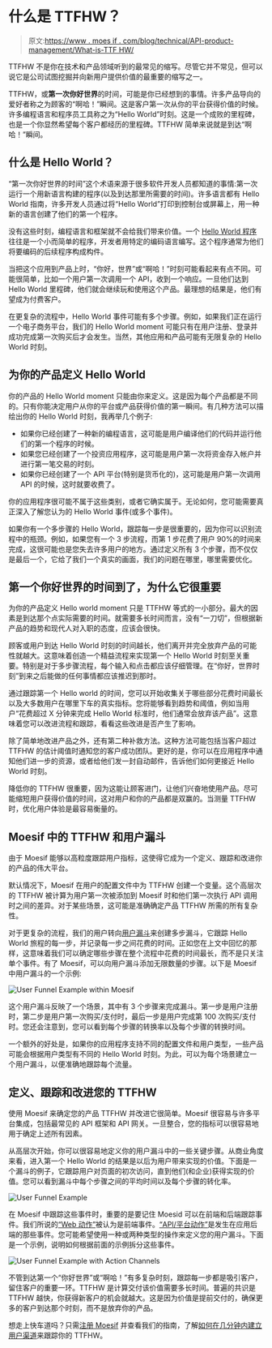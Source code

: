 # 什么是 TTFHW？

> 原文:[https://www . moes if . com/blog/technical/API-product-management/What-is-TTF HW/](https://www.moesif.com/blog/technical/api-product-management/What-is-TTFHW/)

TTFHW 不是你在技术和产品领域听到的最常见的缩写。尽管它并不常见，但可以说它是公司试图挖掘并向新用户提供价值的最重要的缩写之一。

TTFHW，或**第一次你好世界**的时间，可能是你已经想到的事情。许多产品导向的爱好者称之为顾客的“啊哈！”瞬间。这是客户第一次从你的平台获得价值的时候。许多编程语言和程序员工具称之为“Hello World”时刻。这是一个成败的里程碑，也是一个你显然希望每个客户都经历的里程碑。TTFHW 简单来说就是到达“啊哈！”瞬间。

## 什么是 Hello World？

“第一次你好世界的时间”这个术语来源于很多软件开发人员都知道的事情:第一次运行一个用新语言构建的程序(以及到达那里所需要的时间)。许多语言都有 Hello World 指南，许多开发人员通过将“Hello World”打印到控制台或屏幕上，用一种新的语言创建了他们的第一个程序。

没有这些时刻，编程语言和框架就不会给我们带来价值。一个 [Hello World 程序](https://www.helloworld.org/?utm_campaign=Int-site&utm_source=blog&utm_medium=body-cta&utm_term=ttfhw)往往是一个小而简单的程序，开发者用特定的编码语言编写。这个程序通常为他们将要编码的后续程序构成构件。

当把这个应用到产品上时，“你好，世界”或“啊哈！”时刻可能看起来有点不同。可能很简单，比如一个用户第一次调用一个 API，收到一个响应。一旦他们达到 Hello World 里程碑，他们就会继续玩和使用这个产品。最理想的结果是，他们有望成为付费客户。

在更复杂的流程中，Hello World 事件可能有多个步骤。例如，如果我们正在运行一个电子商务平台，我们的 Hello World moment 可能只有在用户注册、登录并成功完成第一次购买后才会发生。当然，其他应用和产品可能有无限复杂的 Hello World 时刻。

## 为你的产品定义 Hello World

你的产品的 Hello World moment 只能由你来定义。这是因为每个产品都是不同的。只有你能决定用户从你的平台或产品获得价值的第一瞬间。有几种方法可以描绘出你的 Hello World 时刻，我再举几个例子:

*   如果你已经创建了一种新的编程语言，这可能是用户编译他们的代码并运行他们的第一个程序的时候。
*   如果您已经创建了一个投资应用程序，这可能是用户第一次将资金存入帐户并进行第一笔交易的时刻。
*   如果你已经创建了一个 API 平台(特别是货币化的)，这可能是用户第一次调用 API 的时候，这时就要收费了。

你的应用程序很可能不属于这些类别，或者它确实属于。无论如何，您可能需要真正深入了解您认为的 Hello World 事件(或多个事件)。

如果你有一个多步骤的 Hello World，跟踪每一步是很重要的，因为你可以识别流程中的瓶颈。例如，如果您有一个 3 步流程，而第 1 步花费了用户 90%的时间来完成，这很可能也是您失去许多用户的地方。通过定义所有 3 个步骤，而不仅仅是最后一个，它给了我们一个真实的画面，我们的问题在哪里，哪里需要优化。

## 第一个你好世界的时间到了，为什么它很重要

为你的产品定义 Hello world moment 只是 TTFHW 等式的一小部分。最大的因素是到达那个点实际需要的时间。就需要多长时间而言，没有“一刀切”，但根据新产品的趋势和现代人对入职的态度，应该会很快。

顾客或用户到达 Hello World 时刻的时间越长，他们离开并完全放弃产品的可能性就越大。这意味着创造一个精益流程来实现第一个 Hello World 时刻至关重要。特别是对于多步骤流程，每个输入和点击都应该仔细管理。在“你好，世界时刻”到来之后能做的任何事情都应该推迟到那时。

通过跟踪第一个 Hello world 的时间，您可以开始收集关于哪些部分花费时间最长以及大多数用户在哪里下车的真实指标。您将能够看到趋势和阈值，例如当用户“花费超过 X 分钟来完成 Hello World 标准时，他们通常会放弃该产品”。这意味着您可以改进流程和跟踪，看看这些改进是否产生了影响。

除了简单地改进产品之外，还有第二种补救方法。这种方法可能包括当客户超过 TTFHW 的估计阈值时通知您的客户成功团队。更好的是，你可以在应用程序中通知他们进一步的资源，或者给他们发一封自动邮件，告诉他们如何更接近 Hello World 时刻。

降低你的 TTFHW 很重要，因为这能让顾客进门，让他们兴奋地使用产品。尽可能缩短用户获得价值的时间，这对用户和你的产品都是双赢的。当测量 TTFHW 时，优化用户体验是最容易衡量的。

## Moesif 中的 TTFHW 和用户漏斗

由于 Moesif 能够以高粒度跟踪用户指标，这使得它成为一个定义、跟踪和改进你的产品的伟大平台。

默认情况下，Moesif 在用户的配置文件中为 TTFHW 创建一个变量。这个高层次的 TTFHW 被计算为用户第一次被添加到 Moesif 时和他们第一次执行 API 调用时之间的差异。对于某些场景，这可能是准确确定产品 TTFHW 所需的所有复杂性。

对于更复杂的流程，我们的用户转向[用户漏斗](https://www.moesif.com/docs/user-analytics/conversion-funnel-analysis/?utm_campaign=Int-site&utm_source=blog&utm_medium=body-cta&utm_term=ttfhw)来创建多步漏斗，它跟踪 Hello World 旅程的每一步，并记录每一步之间花费的时间。正如您在上文中回忆的那样，这意味着我们可以确定哪些步骤在整个流程中花费的时间最长，而不是只关注单个事件。有了 Moesif，可以向用户漏斗添加无限数量的步骤。以下是 Moesif 中用户漏斗的一个示例:

![User Funnel Example within Moesif](../Images/772fd1f72fefceee0537fadf19adff40.png)

这个用户漏斗反映了一个场景，其中有 3 个步骤来完成漏斗。第一步是用户注册时，第二步是用户第一次购买/支付时，最后一步是用户完成第 100 次购买/支付时。您还会注意到，您可以看到每个步骤的转换率以及每个步骤的转换时间。

一个额外的好处是，如果你的应用程序支持不同的配置文件和用户类型，一些产品可能会根据用户类型有不同的 Hello World 时刻。为此，可以为每个场景建立一个用户漏斗，以便准确地跟踪每个流量。

## 定义、跟踪和改进您的 TTFHW

使用 Moesif 来确定您的产品 TTFHW 并改进它很简单。Moesif 很容易与许多平台集成，包括最常见的 API 框架和 API 网关。一旦整合，您的指标可以很容易地用于确定上述所有因素。

从高层次开始，你可以很容易地定义你的用户漏斗中的一些关键步骤。从商业角度来看，进入第一个 Hello World 的结果是以后为用户带来实现的价值。下面是一个漏斗的例子，它跟踪用户对页面的初次访问，直到他们(和企业)获得实现的价值。您可以看到漏斗中每个步骤之间的平均时间以及每个步骤的转化率。

![User Funnel Example](../Images/c2e338ae85ef069ce09a7e01144df81b.png)

在 Moesif 中跟踪这些事件时，重要的是要记住 Moesid 可以在前端和后端跟踪事件。我们所说的[“Web 动作”](https://www.moesif.com/docs/client-integration/?utm_campaign=Int-site&utm_source=blog&utm_medium=body-cta&utm_term=ttfhw)被认为是前端事件。[“API/平台动作”](https://www.moesif.com/docs/server-integration/?utm_campaign=Int-site&utm_source=blog&utm_medium=body-cta&utm_term=ttfhw)是发生在应用后端的那些事件。您可能希望使用一种或两种类型的操作来定义您的用户漏斗。下面是一个示例，说明如何根据前面的示例拆分这些事件。

![User Funnel Example with Action Channels](../Images/8fb9967a7e86b4c86cc63b4fad18c6d2.png)

不管到达第一个“你好世界”或“啊哈！”有多复杂时刻，跟踪每一步都是吸引客户，留住客户的重要一环。TTFHW 是计算交付该价值需要多长时间。普遍的共识是 TTFHW 越快，你获得新客户的机会就越大。这是因为价值是提前交付的，确保更多的客户到达那个时刻，而不是放弃你的产品。

想走上快车道吗？只需[注册 Moesif](https://www.moesif.com/signup?utm_campaign=Int-site&utm_source=blog&utm_medium=body-cta&utm_term=ttfhw) 并查看我们的指南，了解[如何在几分钟内建立用户渠道](https://www.moesif.com/docs/guides/guide-on-creating-user-funnels-in-moesif/?utm_campaign=Int-site&utm_source=blog&utm_medium=body-cta&utm_term=ttfhw)来跟踪你的 TTFHW。